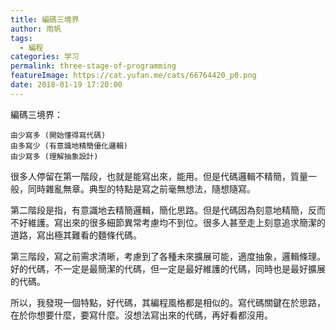 ```yaml
---
title: 編碼三境界
author: 雨帆
tags:
  - 編程
categories: 学习
permalink: three-stage-of-programming
featureImage: https://cat.yufan.me/cats/66764420_p0.png
date: 2018-01-19 17:20:00
---
```


編碼三境界：

```
由少寫多 (開始懂得寫代碼)
由多寫少 (有意識地精簡優化邏輯)
由少寫多 (理解抽象設計)
```

<!--more-->

很多人停留在第一階段，也就是能寫出來，能用。但是代碼邏輯不精簡，質量一般，同時雜亂無章。典型的特點是寫之前毫無想法，隨想隨寫。

第二階段是指，有意識地去精簡邏輯，簡化思路。但是代碼因為刻意地精簡，反而不好維護。寫出來的很多細節異常考慮均不到位。很多人甚至走上刻意追求簡潔的道路，寫出極其難看的麵條代碼。

第三階段，寫之前需求清晰，考慮到了各種未來擴展可能，適度抽象，邏輯條理。好的代碼，不一定是最簡潔的代碼，但一定是最好維護的代碼，同時也是最好擴展的代碼。

所以，我發現一個特點，好代碼，其編程風格都是相似的。寫代碼關鍵在於思路，在於你想要什麼，要寫什麼。沒想法寫出來的代碼，再好看都沒用。
